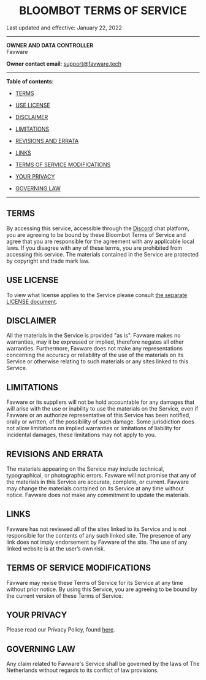<div style="text-align:center;"><h1>BLOOMBOT TERMS OF SERVICE </h1></div>

Last updated and effective: January 22, 2022

---

**OWNER AND DATA CONTROLLER**  
Favware

**Owner contact email**: support@favware.tech

---

**Table of contents**:

- [TERMS](#terms)

- [USE LICENSE](#use-license)

- [DISCLAIMER](#disclaimer)

- [LIMITATIONS](#limitations)

- [REVISIONS AND ERRATA](#revisions-and-errata)

- [LINKS](#links)

- [TERMS OF SERVICE MODIFICATIONS](#terms-of-service-modifications)

- [YOUR PRIVACY](#your-privacy)

- [GOVERNING LAW](#governing-law)

---

## TERMS

By accessing this service, accessible through the [Discord](https://discord.com/privacy) chat platform, you are agreeing
to be bound by these Bloombot Terms of Service and agree that you are responsible for the agreement with any applicable
local laws. If you disagree with any of these terms, you are prohibited from accessing this service. The materials
contained in the Service are protected by copyright and trade mark law.

## USE LICENSE

To view what license applies to the Service please consult [the separate LICENSE document](../LICENSE).

## DISCLAIMER

All the materials in the Service is provided "as is". Favware makes no warranties, may it be expressed or implied,
therefore negates all other warranties. Furthermore, Favware does not make any representations concerning the accuracy
or reliability of the use of the materials on its Service or otherwise relating to such materials or any sites linked to
this Service.

## LIMITATIONS

Favware or its suppliers will not be hold accountable for any damages that will arise with the use or inability to use
the materials on the Service, even if Favware or an authorize representative of this Service has been notified, orally
or written, of the possibility of such damage. Some jurisdiction does not allow limitations on implied warranties or
limitations of liability for incidental damages, these limitations may not apply to you.

## REVISIONS AND ERRATA

The materials appearing on the Service may include technical, typographical, or photographic errors. Favware will not
promise that any of the materials in this Service are accurate, complete, or current. Favware may change the materials
contained on its Service at any time without notice. Favware does not make any commitment to update the materials.

## LINKS

Favware has not reviewed all of the sites linked to its Service and is not responsible for the contents of any such
linked site. The presence of any link does not imply endorsement by Favware of the site. The use of any linked website
is at the user’s own risk.

## TERMS OF SERVICE MODIFICATIONS

Favware may revise these Terms of Service for its Service at any time without prior notice. By using this Service, you
are agreeing to be bound by the current version of these Terms of Service.

## YOUR PRIVACY

Please read our Privacy Policy, found [here](./PRIVACY_POLICY.md).

## GOVERNING LAW

Any claim related to Favware's Service shall be governed by the laws of The Netherlands without regards to its conflict
of law provisions.
